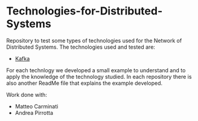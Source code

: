 # Technologies-for-Distributed-Systems
Repository to test some types of technologies used for the Network of Distributed Systems.
The technologies used and tested are:
- [Kafka](/Kafka)

For each technlogy we developed a small example to understand and to apply the knowledge of the technology studied.
In each repository there is also another ReadMe file that explains the example developed.

Work done with:
- Matteo Carminati
- Andrea Pirrotta
